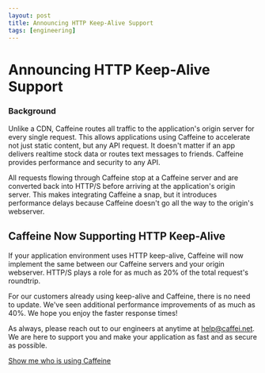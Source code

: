 ```yaml
---
layout: post
title: Announcing HTTP Keep-Alive Support
tags: [engineering]
---
```


# Announcing HTTP Keep-Alive Support

### Background

Unlike a CDN, Caffeine routes all traffic to the application's origin server for every single request. This allows applications using Caffeine to accelerate not just static content, but any API request. It doesn't matter if an app delivers realtime stock data or routes text messages to friends. Caffeine provides performance and security to any API. 

All requests flowing through Caffeine stop at a Caffeine server and are converted back into HTTP/S before arriving at the application's origin server. This makes integrating Caffeine a snap, but it introduces performance delays because Caffeine doesn't go all the way to the origin's webserver. 

## Caffeine Now Supporting HTTP Keep-Alive

If your application environment uses HTTP keep-alive, Caffeine will now implement the same between our Caffeine servers and your origin webserver. HTTP/S plays a role for as much as 20% of the total request's roundtrip. 

For our customers already using keep-alive and Caffeine, there is no need to update.  We've seen additional performance improvements of as much as 40%. We hope you enjoy the faster response times!

As always, please reach out to our engineers at anytime at help@caffei.net. We are here to support you and make your application as fast and as secure as possible.



<div class='text-center'>
<a href='/customers' class='btn btn-warning btn-lg btn-sidepadding'>Show me who is using Caffeine</a>
</div>
<br />
